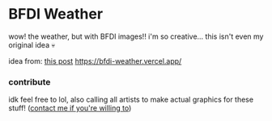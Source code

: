 # BFDI Weather
wow! the weather, but with BFDI images!! i'm so creative... this isn't even my original idea 💀

idea from: [this post](https://x.com/FurretWalk/status/1921695916399993045)
https://bfdi-weather.vercel.app/

### contribute
idk feel free to lol, also calling all artists to make actual graphics for these stuff! ([contact me if you're willing to](https://linktr.ee/jkpotato_computer))
